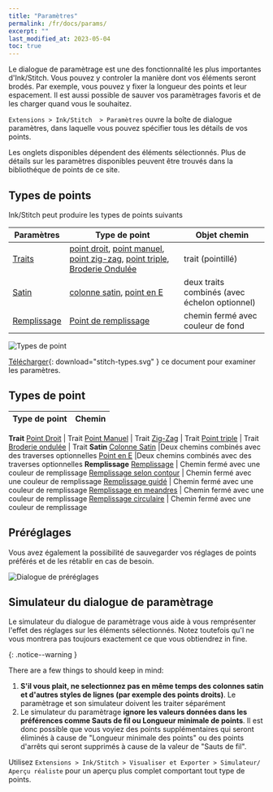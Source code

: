 ```yaml
---
title: "Paramètres"
permalink: /fr/docs/params/
excerpt: ""
last_modified_at: 2023-05-04
toc: true
---
```

Le dialogue de paramètrage est une des fonctionnalité les plus importantes d'Ink/Stitch. Vous pouvez y controler la manière dont vos éléments seront brodés. Par exemple, vous pouvez y fixer la longueur des points et leur espacement. Il est aussi possible de sauver vos paramètrages favoris et de les charger quand vous le souhaitez.

`Extensions > Ink/Stitch  > Paramètres` ouvre la boîte de dialogue paramètres, dans laquelle vous pouvez spécifier tous les détails de vos points.

Les onglets disponibles  dépendent des éléments sélectionnés. Plus de détails sur les paramètres disponibles peuvent être trouvés dans la bibliothéque de  points de ce site.

## Types de points

Ink/Stitch peut produire les types de points suivants

Paramètres |Type de point| Objet chemin
---|---|---
[Traits](#paramètres-pour-les-traits) |[point droit](/fr/docs/stitches/running-stitch/), [point manuel](/fr/docs/stitches/manual-stitch/), [point zig-zag](/fr/docs/stitches/zigzag-stitch/), [point triple](/fr/docs/stitches/bean-stitch/), [Broderie Ondulée](/fr/docs/stitches/ripple-stitch) | trait (pointillé) 
[Satin](#paramètres-satin)   |[colonne satin](/fr/docs/stitches/satin-column), [point en E](/fr/docs/stitches/e-stitch) | deux traits combinés (avec échelon optionnel)
[Remplissage](#paramètres-de-remplissage-automatique)     |[Point de remplissage](/fr/docs/stitches/fill-stitch/) | chemin fermé avec couleur de fond

![Types de point](/assets/images/docs/stitch-types.svg)

[Télécharger](/assets/images/docs/stitch-types.svg){: download="stitch-types.svg" } ce document pour examiner les paramètres.
## Types de point


Type de point|Chemin
--|--
**Trait**
[Point Droit](/fr/docs/stitches/running-stitch/)    | Trait
[Point Manuel](/fr/docs/stitches/manual-stitch/)   | Trait 
[Zig-Zag](/fr/docs/stitches/zigzag-stitch/)         | Trait 
[Point triple](/fr/docs/stitches/bean-stitch/)       | Trait 
[Broderie ondulée](/fr/docs/stitches/ripple-stitch)    | Trait 
**Satin**
[Colonne Satin](/fr/docs/stitches/satin-column)      |Deux  chemins combinés avec des traverses optionnelles
[Point en E](/fr/docs/stitches/e-stitch)              |Deux  chemins combinés avec des traverses optionnelles
**Remplissage**
[Remplissage](/fr/docs/stitches/fill-stitch/)       | Chemin fermé avec une couleur de remplissage
[Remplissage selon contour](/fr/docs/stitches/contour-fill)      | Chemin fermé avec une couleur de remplissage
[Remplissage guidé](/fr/docs/stitches/guided-fill)        | Chemin fermé avec une couleur de remplissage
[Remplissage en meandres](/fr/docs/stitches/meander-fill)      | Chemin fermé avec une couleur de remplissage
[Remplissage circulaire](/fr/docs/stitches/circular-fill)        | Chemin fermé avec une couleur de remplissage



## Préréglages

Vous avez également la possibilité de sauvegarder vos réglages de points préférés et de les rétablir en cas de besoin.

![Dialogue de préréglages](/assets/images/docs/fr/params-presets.jpg)

## Simulateur du dialogue de paramètrage
Le simulateur du dialogue de paramètrage vous aide à vous remprésenter l'effet des réglages sur les éléments sélectionnés. Notez toutefois qu'l ne vous montrera pas toujours exactement ce que vous obtiendrez in fine.


{: .notice--warning }

There are a few things to should keep in mind:

1. **S'il vous plait, ne selectionnez pas en même temps des colonnes satin et d'autres styles de lignes (par exemple des points droits)**. Le paramètrage et son simulateur doivent les traiter séparément
2. Le simulateur du paramètrage **ignore les valeurs données dans les préférences comme Sauts de fil ou Longueur minimale de points**.  Il est donc possible que vous voyiez des points supplémentaires qui seront éliminés à cause de "Longueur minimale des points" ou des points d'arrêts qui seront supprimés à cause de la valeur de "Sauts de fil".

Utilisez `Extensions > Ink/Stitch > Visualiser et Exporter > Simulateur/ Aperçu réaliste` pour un aperçu plus complet comportant tout type de points.
